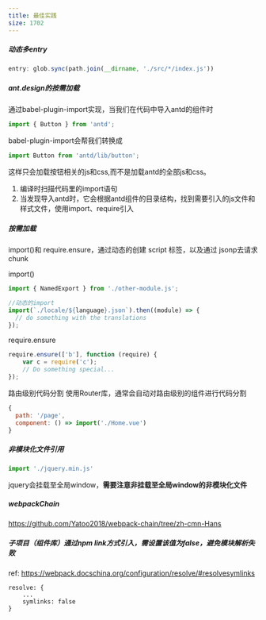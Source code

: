 ```yaml
---
title: 最佳实践
size: 1702
---
```

##### 动态多entry
```javascript
entry: glob.sync(path.join(__dirname, './src/*/index.js'))
```

##### ant.design的按需加载
通过babel-plugin-import实现，当我们在代码中导入antd的组件时
```js
import { Button } from 'antd';
```
babel-plugin-import会帮我们转换成
```js
import Button from 'antd/lib/button';
```  
这样只会加载按钮相关的js和css,而不是加载antd的全部js和css。

1. 编译时扫描代码里的import语句
2. 当发现导入antd时，它会根据antd组件的目录结构，找到需要引入的js文件和样式文件，使用import、require引入

##### 按需加载
import()和 require.ensure，通过动态的创建 script 标签，以及通过 jsonp去请求chunk

import()
```js
import { NamedExport } from './other-module.js';

//动态的import
import(`./locale/${language}.json`).then((module) => {
  // do something with the translations
});
```
require.ensure
```js
require.ensure(['b'], function (require) {
    var c = require('c');
    // Do something special...
});
```
路由级别代码分割
使用Router库，通常会自动对路由级别的组件进行代码分割
```js
{
  path: '/page',
  component: () => import('./Home.vue')
}
```

##### 非模块化文件引用
```javascript
import './jquery.min.js'
```
jquery会挂载至全局window，**需要注意非挂载至全局window的非模块化文件**

##### webpackChain
https://github.com/Yatoo2018/webpack-chain/tree/zh-cmn-Hans

##### 子项目（组件库）通过npm link方式引入，需设置该值为false，避免模块解析失败
ref: https://webpack.docschina.org/configuration/resolve/#resolvesymlinks
```
resolve: {
    ...
    symlinks: false
}
```
